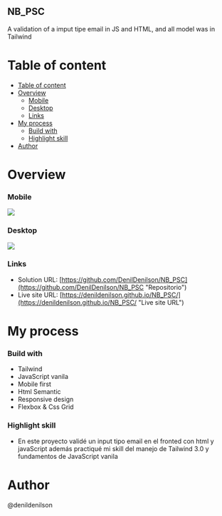 ## NB_PSC
A validation of a imput tipe email in JS and HTML, and all model was in Tailwind

# Table of content
- [Table of content](#table-of-content)
- [Overview](#overview)
    - [Mobile](#mobile)
    - [Desktop](#desktop)
    - [Links](#links)
- [My process](#my-process)
    - [Build with](#build-with)
    - [Highlight skill](#highlight-skill)
- [Author](#author)

# Overview
### Mobile
![](https://i.imgur.com/ENClr2B.png)
### Desktop
![](https://i.imgur.com/jLwyjiT.png)
### Links
- Solution URL: [https://github.com/DenilDenilson/NB_PSC](https://github.com/DenilDenilson/NB_PSC "Repositorio")
- Live site URL: [https://denildenilson.github.io/NB_PSC/](https://denildenilson.github.io/NB_PSC/ "Live site URL")


# My process
### Build with
- Tailwind
- JavaScript vanila
- Mobile first
- Html Semantic
- Responsive design
- Flexbox & Css Grid

### Highlight skill
- En este proyecto validé un input tipo email en el fronted con html y javaScript además practiqué mi skill del manejo de Tailwind 3.0 y fundamentos de JavaScript vanila
# Author

@denildenilson

